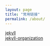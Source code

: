 ```yaml
---
layout: page
title: "常用链接"
permalink: /about/
---
```



[jekyll](https://github.com/jekyll/jekyll)  
[jekyll-organization](https://github.com/jekyll)  
